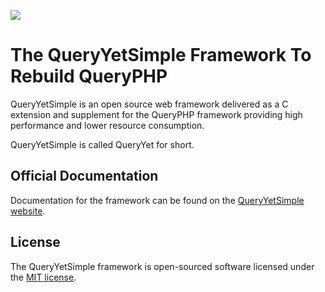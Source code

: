 ![](queryyetsimple.png)

# The QueryYetSimple Framework To Rebuild QueryPHP



QueryYetSimple is an open source web framework delivered as a C extension and supplement for the QueryPHP framework providing high performance and lower resource consumption.

QueryYetSimple is called QueryYet for short.

## Official Documentation

Documentation for the framework can be found on the [QueryYetSimple website](http://www.queryphp.com).

## License

The QueryYetSimple framework is open-sourced software licensed under the [MIT license](http://opensource.org/licenses/MIT).
